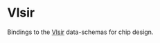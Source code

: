 
# Vlsir 

Bindings to the [Vlsir](https://github.com/dan-fritchman/Vlsir) data-schemas for chip design. 
